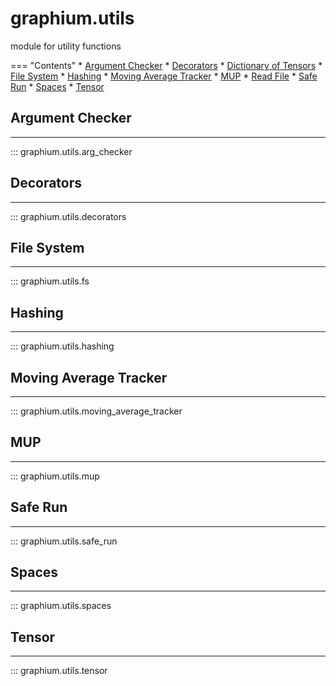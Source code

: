 graphium.utils
====================
module for utility functions

=== "Contents"
    * [Argument Checker](#argument-checker)
    * [Decorators](#decorators)
    * [Dictionary of Tensors](#dictionary-of-tensors)
    * [File System](#file-system)
    * [Hashing](#hashing)
    * [Moving Average Tracker](#moving-average-tracker)
    * [MUP](#mup)
    * [Read File](#read-file)
    * [Safe Run](#safe-run)
    * [Spaces](#spaces)
    * [Tensor](#tensor)


## Argument Checker
----------------
::: graphium.utils.arg_checker


## Decorators
----------------
::: graphium.utils.decorators


## File System
----------------
::: graphium.utils.fs


## Hashing
----------------
::: graphium.utils.hashing


## Moving Average Tracker
----------------
::: graphium.utils.moving_average_tracker


## MUP
----------------
::: graphium.utils.mup


## Safe Run
----------------
::: graphium.utils.safe_run


## Spaces
----------------
::: graphium.utils.spaces


## Tensor
----------------
::: graphium.utils.tensor
